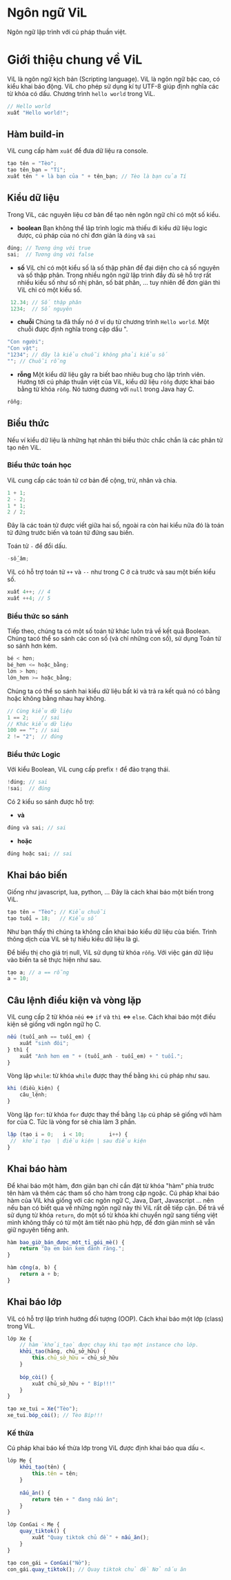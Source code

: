 # Ngôn ngữ ViL
Ngôn ngữ lập trình với cú pháp thuần việt.

# Giới thiệu chung về ViL
ViL là ngôn ngữ kịch bản (Scripting language). ViL là ngôn ngữ bậc cao, có kiểu khai báo động.
ViL cho phép sử dụng kí tự UTF-8 giúp định nghĩa các từ khóa có dấu.
Chương trình `hello world` trong ViL.
```js
// Hello world
xuất "Hello world!";
```

## Hàm build-in
ViL cung cấp hàm `xuất` để đưa dữ liệu ra console.
```js
tạo tên = "Tèo";
tạo tên_bạn = "Tí";
xuất tên " + là bạn của " + tên_bạn; // Tèo là bạn của Tí
```

## Kiểu dữ liệu
Trong ViL, các nguyên liệu cơ bản để tạo nên ngôn ngữ chỉ có một số kiểu.
- **boolean** Bạn không thể lâp trình logic mà thiếu đi kiểu dữ liệu logic được, cú pháp của nó chỉ đơn giản là `đúng` và `sai`
```js
đúng; // Tương ứng với true
sai;  // Tương ứng với false 
```
- **số** ViL chỉ có một kiểu số là số thập phân để đại diện cho cả số nguyên và số thập phân. Trong nhiều ngôn ngữ lập trình đầy đủ sẽ hỗ trợ rất nhiều kiểu số như số nhị phân, số bát phân, ... tuy nhiên để đơn giản thì ViL chỉ có một kiểu số.
```js
 12.34; // Số thập phân
 1234;  // Số nguyên
```
- **chuỗi** Chúng ta đã thấy nó ở ví dụ từ chương trình `Hello world`. Một chuỗi được định nghĩa trong cặp dấu ".
```js
"Con người";
"Con vật";
"1234"; // đây là kiểu chuỗi không phải kiểu số
""; // Chuỗi rỗng
```
- **rỗng** Một kiểu dữ liệu gây ra biết bao nhiêu bug cho lập trình viên. Hướng tới cú pháp thuần việt của ViL, kiểu dữ liệu `rỗng` được khai báo bằng từ khóa `rỗng`. Nó tương đương với `null` trong Java hay C.
```js
rỗng;
```

## Biểu thức
Nếu ví kiểu dữ liệu là những hạt nhân thì biểu thức chắc chắn là các phân tử tạo nên ViL.

### Biểu thức toán học
ViL cung cấp các toán tử cơ bản để cộng, trừ, nhân và chia.
```js
1 + 1;
2 - 2;
1 * 1;
2 / 2;
```
Đây là các toán tử được viết giữa hai số, ngoài ra còn hai kiểu nữa đó là toán tử đứng trước biến và toán tử đứng sau biến.

Toán tử `-` để đổi dấu.
```js
-số_âm;
```

ViL có hỗ trợ toán tử `++` và `--` như trong C ở cả trước và sau một biến kiểu số.
```js
xuất 4++; // 4
xuất ++4; // 5
```

### Biểu thức so sánh
Tiếp theo, chúng ta có một số toán tử khác luôn trả về kết quả Boolean. Chúng tacó thể so sánh các con số (và chỉ những con số), sử dụng Toán tử so sánh hơn kém.
```js
bé < hơn;
bé_hơn <= hoặc_bằng;
lớn > hơn;
lớn_hơn >= hoặc_bằng;
```

Chúng ta có thể so sánh hai kiểu dữ liệu bất kì và trả ra kết quả nó có bằng hoặc không bằng nhau hay không.
```js
// Cùng kiểu dữ liệu
1 == 2;    // sai
// Khác kiểu dữ liệu
100 == ""; // sai
2 != "2";  // đúng
```

### Biểu thức Logic
Với kiểu Boolean, ViL cung cấp prefix `!` để đảo trạng thái.
```js
!đúng; // sai
!sai;  // đúng
```

Có 2 kiểu so sánh được hỗ trợ:
- **và**
```js
đúng và sai; // sai
```
- **hoặc**
```js
đúng hoặc sai; // sai
```


## Khai báo biến
Giống như javascript, lua, python, ... Đây là cách khai báo một biến trong ViL.
```js
tạo tên = "Tèo"; // Kiểu chuỗi
tạo tuổi = 18;   // Kiểu số
```
Như bạn thấy thì chúng ta không cần khai báo kiểu dữ liệu của biến. Trình thông dịch của ViL sẽ tự hiểu kiểu dữ liệu là gì.

Để biểu thị cho giá trị null, ViL sử dụng từ khóa `rỗng`. Với việc gán dữ liệu vào biến ta sẽ thực hiện như sau.
```js
tạo a; // a == rỗng
a = 10;
```

## Câu lệnh điều kiện và vòng lặp
ViL cung cấp 2 từ khóa `nếu` <=> `if` và `thì` <=> `else`. Cách khai báo một điều kiện sẽ giống với ngôn ngữ họ C.
```js
nếu (tuổi_anh == tuổi_em) {
    xuất "sinh đôi";
} thì {
    xuất "Anh hơn em " + (tuổi_anh - tuổi_em) + " tuổi.";
}
```

Vòng lặp `while`: từ khóa `while` được thay thế bằng `khi` cú pháp như sau.
```js
khi (điều_kiện) {
    câu_lệnh;
}
```

Vòng lặp `for`: từ khóa `for` được thay thế bằng `lặp` cú pháp sẽ giống với hàm for của C. Tức là vòng for sẽ chia làm 3 phần.
```js
lặp (tạo i = 0;   i < 10;        i++) {
 //  khởi tạo  | điều kiện | sau điều kiện
}
```

## Khai báo hàm
Để khai báo một hàm, đơn giản bạn chỉ cần đặt từ khóa "hàm" phía trước tên hàm và thêm các tham số cho hàm trong cặp ngoặc.
Cú pháp khai báo hàm của ViL khá giống với các ngôn ngữ C, Java, Dart, Javascript ... nên nếu bạn có biết qua về những ngôn ngữ này thì ViL rất dễ tiếp cận.
Để trả về sử dụng từ khóa `return`, do một số từ khóa khi chuyển ngữ sang tiếng việt mình không thấy có từ một âm tiết nào phù hợp, để đơn giản mình sẽ vẫn giữ nguyên tiếng anh.
```js
hàm bao_giờ_bán_được_một_tỉ_gói_mè() {
    return "Dạ em bán kem đánh răng.";
}

hàm cộng(a, b) {
    return a + b;
}
```

## Khai báo lớp
ViL có hỗ trợ lập trình hướng đối tượng (OOP). 
Cách khai báo một lớp (class) trong ViL.  
```js
lớp Xe {
    // hàm `khởi_tạo` được chạy khi tạo một instance cho lớp.
    khởi_tạo(hãng, chủ_sở_hữu) {
        this.chủ_sở_hữu = chủ_sở_hữu
    }
    
    bóp_còi() {
        xuất chủ_sở_hữu + " Bíp!!!"
    }
}

tạo xe_tui = Xe("Tèo");
xe_tui.bóp_còi(); // Tèo Bíp!!!
```

### Kế thừa
Cú pháp khai báo kế thừa lớp trong ViL được định khai báo qua dấu `<`.
```js
lớp Mẹ {
    khởi_tạo(tên) {
        this.tên = tên;
    }
    
    nấu_ăn() {
        return tên + " đang nấu ăn";
    }
}

lớp ConGai < Mẹ {
    quay_tiktok() {
        xuất "Quay tiktok chủ đề " + nấu_ăn();
    }
} 

tạo con_gái = ConGai("Nở");
con_gái.quay_tiktok(); // Quay tiktok chủ đề Nở nấu ăn
```
